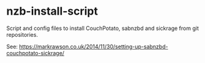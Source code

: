 nzb-install-script
==================

Script and config files to install CouchPotato, sabnzbd and sickrage from git repositories.

See: https://markrawson.co.uk/2014/11/30/setting-up-sabnzbd-couchpotato-sickrage/
